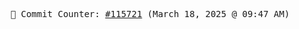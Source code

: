 <p align="center">
    <samp>
        📮 Commit Counter: <a href="https://github.com/Javascript-void0/Javascript-void0/commits/main">#115721</a> (March 18, 2025 @ 09:47 AM)
    </samp>
</p>